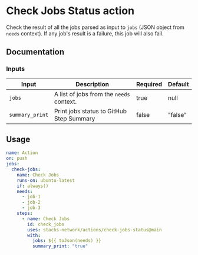# Check Jobs Status action

Check the result of all the jobs parsed as input to `jobs` (JSON object from `needs` context). If any job's result is a failure, this job will also fail.

## Documentation

### Inputs

| Input | Description | Required | Default |
| ------------------------------- | ----------------------------------------------------- | ------------------------- | ------------------------- |
| `jobs` | A list of jobs from the `needs` context. | true | null |
| `summary_print` | Print jobs status to GitHub Step Summary | false | "false" |

## Usage

```yaml
name: Action
on: push
jobs:
  check-jobs:
    name: Check Jobs
    runs-on: ubuntu-latest
    if: always()
    needs:
      - job-1
      - job-2
      - job-3
    steps:
      - name: Check Jobs
        id: check_jobs
        uses: stacks-network/actions/check-jobs-status@main
        with:
          jobs: ${{ toJson(needs) }}
          summary_print: "true"
```
